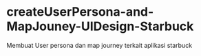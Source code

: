 # createUserPersona-and-MapJouney-UIDesign-Starbuck
Membuat User persona dan map journey terkait aplikasi starbuck
